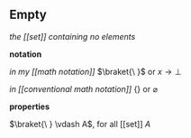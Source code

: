## Empty

_the [[set]] containing no elements_

**notation**

_in my [[math notation]]_ $\braket{\ }$ or $x \rightarrow \bot$

_in [[conventional math notation]]_ $\lbrace \rbrace$ or $\varnothing$

**properties**

$\braket{\ } \vdash A$, for all [[set]] $A$
